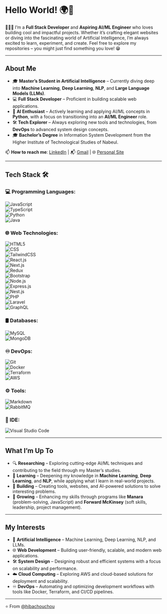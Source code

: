 # Hello World! 🌍👋  

👩🏻‍💻 I’m a **Full Stack Developer** and **Aspiring AI/ML Engineer** who loves building cool and impactful projects. Whether it’s crafting elegant websites or diving into the fascinating world of Artificial Intelligence, I’m always excited to learn, experiment, and create. Feel free to explore my repositories – you might just find something you love! 😁  

---

## About Me  

- 🎓 **Master’s Student in Artificial Intelligence** – Currently diving deep into **Machine Learning**, **Deep Learning**, **NLP**, and **Large Language Models (LLMs)**.  
- 💻 **Full Stack Developer** – Proficient in building scalable web applications.  
- 🤖 **AI Enthusiast** – Actively learning and applying AI/ML concepts in **Python**, with a focus on transitioning into an **AI/ML Engineer** role.  
- 🛠️ **Tech Explorer** – Always exploring new tools and technologies, from **DevOps**  to advanced system design concepts.  
- 🎓 **Bachelor’s Degree** in Information System Development from the Higher Institute of Technological Studies of Nabeul.  

📫 **How to reach me**: [LinkedIn](https://www.linkedin.com/in/hiba-chouchene/) | 📬 [Gmail](mailto:hibachouchene128@gmail.com) | 🌐 [Personal Site](https://hiba-chouchene-portfolio.netlify.app/)  

---

## Tech Stack 🛠  

### 💻 Programming Languages:  
![JavaScript](https://img.shields.io/badge/-JavaScript-333333?style=flat&logo=javascript)  
![TypeScript](https://img.shields.io/badge/-TypeScript-333333?style=flat&logo=typescript)  
![Python](https://img.shields.io/badge/-Python-333333?style=flat&logo=python)  
![Java](https://img.shields.io/badge/-Java-333333?style=flat&logo=java)  

### 🌐 Web Technologies:  
![HTML5](https://img.shields.io/badge/-HTML5-333333?style=flat&logo=html5)  
![CSS](https://img.shields.io/badge/-CSS-333333?style=flat&logo=css3&logoColor=1572B6)  
![TailwindCSS](https://img.shields.io/badge/-TailwindCSS-333333?style=flat&logo=tailwindcss&logoColor=1572B6)  
![React.js](https://img.shields.io/badge/-React.js-333333?style=flat&logo=react)  
![Next.js](https://img.shields.io/badge/-Next.js-333333?style=flat&logo=next.js)  
![Redux](https://img.shields.io/badge/-Redux-333333?style=flat&logo=redux&logoColor=1572B6)  
![Bootstrap](https://img.shields.io/badge/-Bootstrap-333333?style=flat&logo=bootstrap&logoColor=563D7C)  
![Node.js](https://img.shields.io/badge/-Node.js-333333?style=flat&logo=node.js)  
![Express.js](https://img.shields.io/badge/-Express.js-333333?style=flat&logo=express)  
![Nest.js](https://img.shields.io/badge/-Nest.js-333333?style=flat&logo=nestjs)  
![PHP](https://img.shields.io/badge/-PHP-333333?style=flat&logo=php&logoColor=76E1FE)  
![Laravel](https://img.shields.io/badge/-Laravel-333333?style=flat&logo=laravel&logoColor=76E1FE)  
![GraphQL](https://img.shields.io/badge/-GraphQL-333333?style=flat&logo=graphql&logoColor=76E1FE)  

### 🛢 Databases:  
![MySQL](https://img.shields.io/badge/-MySQL-333333?style=flat&logo=mysql)  
![MongoDB](https://img.shields.io/badge/-MongoDB-333333?style=flat&logo=mongodb)  

### ♾️ DevOps:  
![Git](https://img.shields.io/badge/-Git-333333?style=flat&logo=git)  
![Docker](https://img.shields.io/badge/-Docker-333333?style=flat&logo=docker)  
![Terraform](https://img.shields.io/badge/-Terraform-333333?style=flat&logo=terraform)  
![AWS](https://img.shields.io/badge/-AWS-333333?style=flat&logo=amazon)  

### ⚙️ Tools:  
![Markdown](https://img.shields.io/badge/-Markdown-333333?style=flat&logo=markdown)  
![RabbitMQ](https://img.shields.io/badge/-RabbitMQ-333333?style=flat&logo=rabbitmq)  

### 🔧 IDE:  
![Visual Studio Code](https://img.shields.io/badge/-Visual%20Studio%20Code-333333?style=flat&logo=visual-studio-code&logoColor=007ACC)  

---

## What I’m Up To  

- 🔍 **Researching** – Exploring cutting-edge AI/ML techniques and contributing to the field through my Master’s studies.  
- 🧠 **Learning** – Deepening my knowledge in **Machine Learning**, **Deep Learning**, and **NLP**, while applying what I learn in real-world projects.  
- 🚀 **Building** – Creating tools, websites, and AI-powered solutions to solve interesting problems.  
- 🌱 **Growing** – Enhancing my skills through programs like **Manara** (problem-solving, JavaScript) and **Forward McKinsey** (soft skills, leadership, project management).  

---

## My Interests  

- 🤖 **Artificial Intelligence** – Machine Learning, Deep Learning, NLP, and LLMs.  
- 🌐 **Web Development** – Building user-friendly, scalable, and modern web applications.  
- 🛠️ **System Design** – Designing robust and efficient systems with a focus on scalability and performance.  
- ☁️ **Cloud Computing** – Exploring AWS and cloud-based solutions for deployment and scalability.  
- ♾️ **DevOps** – Automating and optimizing development workflows with tools like Docker, Terraform, and CI/CD pipelines.  

---

⭐️ From [@hibachouchou](https://github.com/hibachouchou)  
